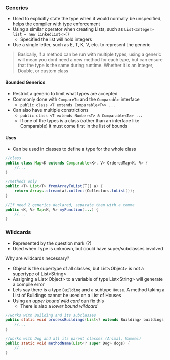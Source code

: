 
### Generics
- Used to explicitly state the type when it would normally be unspecified, helps the compiler with type enforcement
- Using a similar operator when creating Lists, such as `List<Integer> list = new LinkedList<>()`
	- Specified the list will hold integers
- Use a single letter, such as E, T, K, V, etc. to represent the generic

> Basically, if a method can be run with multiple types, using a generic will mean you dont need a new method for each type, but can ensure that the type is the same during runtime. Whether it is an Integer, Double, or custom class

#### Bounded Generics
- Restrict a generic to limit what types are accepted
- Commonly done with `CompareTo` and the `Comparable` interface
	- `public class <T extends Comparable<T>> ...`
- Can also have multiple constrictions
	- `public class <T extends Number<T> & Comparable<T>> ...`
	- If one of the types is a class (rather than an interface like Comparable) it must come first in the list of bounds
#### Uses
- Can be used in classes to define a type for the whole class
```java
//class
public class Map<K extends Comparable<K>, V> OrderedMap<K, V> {
	//...
}

//methods only
public <T> List<T> fromArrayToList(T[] a) {
	return Arrays.stream(a).collect(Collectors.toList());
}

//If need 2 generics declared, separate them with a comma
public <K, V> Map<K, V> myFunction(...) {
	//...
}
```

### Wildcards
- Represented by the question mark (?) 
- Used when Type is unknown, but could have super/subclasses involved

Why are wildcards necessary?
- Object is the supertype of all classes, but List\<Object> is not a supertype of List\<String>
- Assigning a List\<Object> to a variable of type List\<String> will generate a compile error
- Lets say there is a type `Building` and a subtype `House`. A method taking a List of Buildings cannot be used on a List of Houses
- Using an *upper bound wild card* can fix this
	- There is also a *lower bound wildcard*

```java
//works with Building and its subclasses
public static void processBuildings(List<? extends Building> buildings) {
	//...
}

//works with Dog and all its parent classes (Animal, Mammal)
public static void methodName(List<? super Dog> dogs) {
	//...
}
```